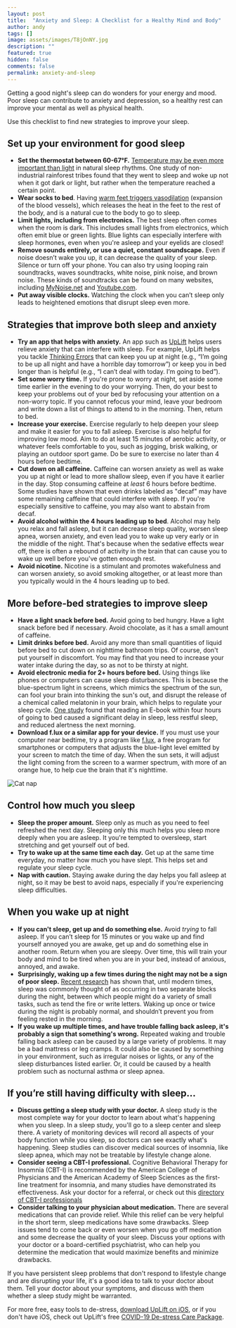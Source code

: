 ```yaml
---
layout: post
title:  "Anxiety and Sleep: A Checklist for a Healthy Mind and Body"
author: andy
tags: []
image: assets/images/T8jOnNY.jpg
description: ""
featured: true
hidden: false
comments: false
permalink: anxiety-and-sleep
---
```


Getting a good night's sleep can do wonders for your energy and mood. Poor sleep can contribute to anxiety and depression, so a healthy rest can improve your mental as well as physical health.

Use this checklist to find new strategies to improve your sleep.

## Set up your environment for good sleep
- **Set the thermostat between 60-67°F.** [Temperature may be even more important than light](http://www.wsj.com/articles/the-best-temperature-for-a-good-nights-sleep-1456166563) in natural sleep rhythms. One study of non-industrial rainforest tribes found that they went to sleep and woke up not when it got dark or light, but rather when the temperature reached a certain point.
- **Wear socks to bed**. Having [warm feet triggers vasodilation](https://www.sleep.org/articles/wearing-socks-to-bed/) (expansion of the blood vessels), which releases the heat in the feet to the rest of the body, and is a natural cue to the body to go to sleep.
- **Limit lights, including from electronics.** The best sleep often comes when the room is dark. This includes small lights from electronics, which often emit blue or green lights. Blue lights can especially interfere with sleep hormones, even when you're asleep and your eyelids are closed!
- **Remove sounds entirely, or use a quiet, constant soundscape.** Even if noise doesn’t wake you up, it can decrease the quality of your sleep. Silence or turn off your phone. You can also try using looping rain soundtracks, waves soundtracks, white noise, pink noise, and brown noise. These kinds of soundtracks can be found on many websites, including [MyNoise.net](http://mynoise.net/) and [Youtube.com](https://www.youtube.com/results?search_query=relaxing+sound).
- **Put away visible clocks.** Watching the clock when you can’t sleep only leads to heightened emotions that disrupt sleep even more.

## Strategies that improve both sleep and anxiety
- **Try an app that helps with anxiety.** An app such as [UpLift](https://www.uplift.app/) helps users relieve anxiety that can interfere with sleep. For example, UpLift helps you tackle [Thinking Errors](https://www.uplift.app/blog/challenging-thinking-errors) that can keep you up at night (e.g., “I’m going to be up all night and have a horrible day tomorrow”) or keep you in bed longer than is helpful (e.g., “I can’t deal with today. I’m going to bed”).
- **Set some worry time.** If you're prone to worry at night, set aside some time earlier in the evening to do your worrying. Then, do your best to keep your problems out of your bed by refocusing your attention on a non-worry topic. If you cannot refocus your mind, leave your bedroom and write down a list of things to attend to in the morning. Then, return to bed.
- **Increase your exercise.** Exercise regularly to help deepen your sleep and make it easier for you to fall asleep. Exercise is also helpful for improving low mood. Aim to do at least 15 minutes of aerobic activity, or whatever feels comfortable to you, such as jogging, brisk walking, or playing an outdoor sport game. Do be sure to exercise no later than 4 hours before bedtime.
- **Cut down on all caffeine.** Caffeine can worsen anxiety as well as wake you up at night or lead to more shallow sleep, even if you have it earlier in the day. Stop consuming caffeine at *least* 6 hours before bedtime. Some studies have shown that even drinks labeled as "decaf" may have some remaining caffeine that could interfere with sleep. If you're especially sensitive to caffeine, you may also want to abstain from decaf.
- **Avoid alcohol within the 4 hours leading up to bed**. Alcohol may help you relax and fall asleep, but it can decrease sleep quality, worsen sleep apnea, worsen anxiety, and even lead you to wake up very early or in the middle of the night. That's because when the sedative effects wear off, there is often a rebound of activity in the brain that can cause you to wake up well before you've gotten enough rest.
- **Avoid nicotine.** Nicotine is a stimulant and promotes wakefulness and can worsen anxiety, so avoid smoking altogether, or at least more than you typically would in the 4 hours leading up to bed.

## More before-bed strategies to improve sleep
- **Have a light snack before bed.** Avoid going to bed hungry. Have a light snack before bed if necessary. Avoid chocolate, as it has a small amount of caffeine.
- **Limit drinks before bed.** Avoid any more than small quantities of liquid before bed to cut down on nighttime bathroom trips. Of course, don't put yourself in discomfort. You may find that you need to increase your water intake during the day, so as not to be thirsty at night.
- **Avoid electronic media for 2+ hours before bed.** Using things like phones or computers can cause sleep disturbances. This is because the blue-spectrum light in screens, which mimics the spectrum of the sun, can fool your brain into thinking the sun's out, and disrupt the release of a chemical called melatonin in your brain, which helps to regulate your sleep cycle. [One study](https://www.pnas.org/content/112/4/1232) found that reading an E-book within four hours of going to bed caused a significant delay in sleep, less restful sleep, and reduced alertness the next morning.
- **Download f.lux or a similar app for your device.** If you must use your computer near bedtime, try a program like [f.lux](https://justgetflux.com/), a free program for smartphones or computers that adjusts the blue-light level emitted by your screen to match the time of day. When the sun sets, it will adjust the light coming from the screen to a warmer spectrum, with more of an orange hue, to help cue the brain that it's nighttime.

![Cat nap](https://www.uplift.app/blog/assets/images/cat-4189697_640.jpg)
## Control how much you sleep
- **Sleep the proper amount.** Sleep only as much as you need to feel refreshed the next day. Sleeping only this much helps you sleep more deeply when you are asleep. It you're tempted to oversleep, start stretching and get yourself out of bed.
- **Try to wake up at the same time each day.** Get up at the same time everyday, no matter how much you have slept. This helps set and regulate your sleep cycle.
- **Nap with caution.** Staying awake during the day helps you fall asleep at night, so it may be best to avoid naps, especially if you're experiencing sleep difficulties.

## When you wake up at night
- **If you can't sleep, get up and do something else.** Avoid *trying* to fall asleep. If you can’t sleep for 15 minutes or you wake up and find yourself annoyed you are awake, get up and do something else in another room. Return when you are sleepy. Over time, this will train your body and mind to be tired when you are in your bed, instead of anxious, annoyed, and awake.
- **Surprisingly, waking up a few times during the night may not be a sign of poor sleep.** [Recent research](https://www.amazon.com/At-Days-Close-Night-Times/dp/0393329011) has shown that, until modern times, sleep was commonly thought of as occurring in two separate blocks during the night, between which people might do a variety of small tasks, such as tend the fire or write letters. Waking up once or twice during the night is probably normal, and shouldn’t prevent you from feeling rested in the morning.
- **If you wake up multiple times, and have trouble falling back asleep, it's probably a sign that something's wrong.** Repeated waking and trouble falling back asleep can be caused by a large variety of problems. It may be a bad mattress or leg cramps. It could also be caused by something in your environment, such as irregular noises or lights, or any of the sleep disturbances listed earlier.  Or, it could be caused by a health problem such as nocturnal asthma or sleep apnea.

## If you’re still having difficulty with sleep...
- **Discuss getting a sleep study with your doctor.** A sleep study is the most complete way for your doctor to learn about what's happening when you sleep. In a sleep study, you'll go to a sleep center and sleep there. A variety of monitoring devices will record all aspects of your body function while you sleep, so doctors can see exactly what's happening. Sleep studies can discover medical sources of insomnia, like sleep apnea, which may not be treatable by lifestyle change alone.
- **Consider seeing a CBT-I professional.** Cognitive Behavioral Therapy for Insomnia (CBT-I) is recommended by the American College of Physicians and the American Academy of Sleep Sciences as the first-line treatment for insomnia, and many studies have demonstrated its effectiveness. Ask your doctor for a referral, or check out this [directory of CBT-I professionals](https://www.behavioralsleep.org/index.php/society-of-behavioral-sleep-medicine-providers/member-providers/browse-by/country)
- **Consider talking to your physician about medication.** There are several medications that can provide relief. While this relief can be very helpful in the short term, sleep medications have some drawbacks. Sleep issues tend to come back or even worsen when you go off medication and some decrease the quality of your sleep. Discuss your options with your doctor or a board-certified psychiatrist, who can help you determine the medication that would maximize benefits and minimize drawbacks.

If you have persistent sleep problems that don't respond to lifestyle change and are disrupting your life, it's a good idea to talk to your doctor about them. Tell your doctor about your symptoms, and discuss with them whether a sleep study might be warranted.

<div class='grey_box'>
For more free, easy tools to de-stress, <a href="https://apps.apple.com/us/app/uplift-depression-anxiety/id1467988544?ls=1">download UpLift on iOS</a>, or if you don't have iOS, check out UpLift's free <a href="https://launch.uplift.app/COVID-19-web?platform=web">COVID-19 De-stress Care Package</a>.
</div>
